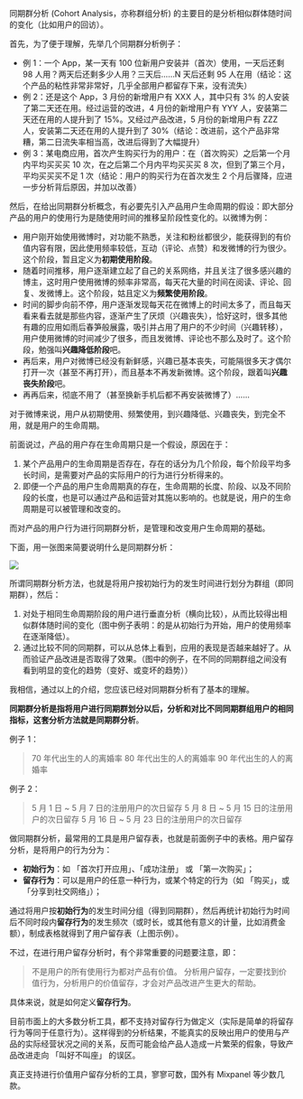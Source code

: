 
同期群分析 (Cohort Analysis，亦称群组分析) 的主要目的是分析相似群体随时间的变化（比如用户的回访）。

首先，为了便于理解，先举几个同期群分析例子：

* 例 1：一个 App，某一天有 100 位新用户安装并（首次）使用，一天后还剩 98 人用？两天后还剩多少人用？三天后……N 天后还剩 95 人在用（结论：这个产品的粘性非常非常好，几乎全部用户都留存下来，没有流失）
* 例 2：还是这个 App，3 月份的新增用户有 XXX 人，其中只有 3% 的人安装了第二天还在用。经过运营的改进，4 月份的新增用户有 YYY 人，安装第二天还在用的人提升到了 15%。又经过产品改进，5 月份的新增用户有 ZZZ 人，安装第二天还在用的人提升到了 30%（结论：改进前，这个产品非常糟，第二日流失率相当高，改进后得到了大幅提升）
* 例 3：某电商应用，首次产生购买行为的用户：在（首次购买）之后第一个月内平均买买买 10 次，在之后第二个月内平均买买买 8 次，但到了第三个月，平均买买买不足 1 次（结论：用户的购买行为在首次发生 2 个月后骤降，应进一步分析背后原因，并加以改善）

然后，在给出同期群分析概念，有必要先引入产品用户生命周期的假设：即大部分产品的用户的使用行为是随使用时间的推移呈阶段性变化的。以微博为例：

* 用户刚开始使用微博时，对功能不熟悉，关注和粉丝都很少，能获得到的有价值内容有限，因此使用频率较低，互动（评论、点赞）和发微博的行为很少。这个阶段，暂且定义为**初期使用阶段**。
* 随着时间推移，用户逐渐建立起了自己的关系网络，并且关注了很多感兴趣的博主，这时用户使用微博的频率非常高，每天花大量的时间在阅读、评论、回复、发微博上。这个阶段，姑且定义为**频繁使用阶段**。
* 时间的脚步向前不停，用户逐渐发现每天花在微博上的时间太多了，而且每天看来看去就是那些内容，逐渐产生了厌烦（兴趣丧失），恰好这时，很多其他有趣的应用如雨后春笋般展露，吸引并占用了用户的不少时间（兴趣转移），用户使用微博的时间减少了很多，而且发微博、评论也不那么及时了。这个阶段，勉强叫**兴趣降低阶段**吧。
* 再后来，用户对微博已经没有新鲜感，兴趣已基本丧失，可能隔很多天才偶尔打开一次（甚至不再打开），而且基本不再发新微博。这个阶段，跟着叫**兴趣丧失阶段**吧。
* 再再后来，彻底不用了（甚至换新手机后都不再安装微博了）……

对于微博来说，用户从初期使用、频繁使用，到兴趣降低、兴趣丧失，到完全不用，就是用户的生命周期。

前面说过，产品的用户存在生命周期只是一个假设，原因在于：

1. 某个产品用户的生命周期是否存在，存在的话分为几个阶段，每个阶段平均多长时间，是需要对产品的实际用户的行为进行分析得来的。
2. 即便一个产品的用户生命周期真的存在，生命周期的长度、阶段、以及不同阶段的长度，也是可以通过产品和运营对其施以影响的。也就是说，用户的生命周期是可以被管理和改变的。

而对产品的用户行为进行同期群分析，是管理和改变用户生命周期的基础。

下面，用一张图来简要说明什么是同期群分析：

![](http://7xigda.com1.z0.glb.clouddn.com/14990529079395.png)

所谓同期群分析方法，也就是将用户按初始行为的发生时间进行划分为群组（即同期群），然后：

1. 对处于相同生命周期阶段的用户进行垂直分析（横向比较），从而比较得出相似群体随时间的变化（图中例子表明：的是从初始行为开始，用户的使用频率在逐渐降低）。
2. 通过比较不同的同期群，可以从总体上看到，应用的表现是否越来越好了。从而验证产品改进是否取得了效果。（图中的例子，在不同的同期群组之间没有看到明显的变化的趋势（变好、或变坏的趋势））

我相信，通过以上的介绍，您应该已经对同期群分析有了基本的理解。

**同期群分析是指将用户进行同期群划分以后，分析和对比不同同期群组用户的相同指标，这套分析方法就是同期群分析**。

例子 1：

> 70 年代出生的人的离婚率
> 80 年代出生的人的离婚率
> 90 年代出生的人的离婚率

例子 2：

> 5 月 1 日 ~ 5 月 7 日的注册用户的次日留存
> 5 月 8 日 ~ 5 月 15 日的注册用户的次日留存
> 5 月 16 日 ~ 5 月 23 日的注册用户的次日留存

做同期群分析，最常用的工具是用户留存表，也就是前面例子中的表格。用户留存分析，是将用户的行为分为：

* **初始行为**：如 「首次打开应用」、「成功注册」 或 「第一次购买」；
* **留存行为**：可以是用户的任意一种行为，或某个特定的行为（如 「购买」，或 「分享到社交网络」）；

通过将用户按**初始行为**的发生时间分组（得到同期群），然后再统计初始行为时间后不同时段内**留存行为**的发生频次（或时长，或其他有意义的计量，比如消费金额），制成表格就得到了用户留存表（上图示例）。

不过，在进行用户留存分析时，有个非常重要的问题要注意，即：

> 不是用户的所有使用行为都对产品有价值。
> 分析用户留存，一定要找到价值行为，分析用户的价值留存，才会对产品改进产生更大的帮助。

具体来说，就是如何定义**留存行为**。

目前市面上的大多数分析工具，都不支持对留存行为做定义（实际是简单的将留存行为等同于任意行为）。这样得到的分析结果，不能真实的反映出用户的使用与产品的实际经营状况之间的关系，反而可能会给产品人造成一片繁荣的假象，导致产品改进走向 「叫好不叫座」 的误区。


真正支持进行价值用户留存分析的工具，寥寥可数，国外有 Mixpanel 等少数几款。

